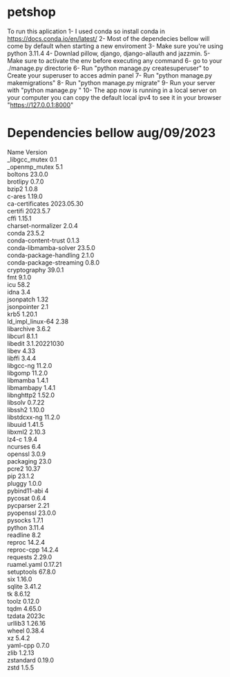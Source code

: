 # petshop








To run this aplication
1- I used conda so install conda in https://docs.conda.io/en/latest/
2- Most of the dependecies bellow will come by default when starting a new enviroment
3- Make sure you're using python 3.11.4
4- Downlad pillow, django, django-allauth and jazzmin.
5- Make sure to activate the env before executing any command
6- go to your ./manage.py directorie
6- Run "python manage.py createsuperuser" to Create your superuser to acces admin panel
7- Run "python manage.py makemigrations"
8- Run "python manage.py migrate"
9- Run your server with "python manage.py "
10- The app now is running in a local server on your computer you can copy the default local ipv4 to see it in your browser "https://127.0.0.1:8000" 


# Dependencies bellow aug/09/2023
 Name                    Version                   
_libgcc_mutex             0.1                        
_openmp_mutex             5.1                        
boltons                   23.0.0            
brotlipy                  0.7.0             
bzip2                     1.0.8             
c-ares                    1.19.0            
ca-certificates           2023.05.30        
certifi                   2023.5.7        
cffi                      1.15.1          
charset-normalizer        2.0.4             
conda                     23.5.2          
conda-content-trust       0.1.3           
conda-libmamba-solver     23.5.0          
conda-package-handling    2.1.0           
conda-package-streaming   0.8.0           
cryptography              39.0.1          
fmt                       9.1.0             
icu                       58.2              
idna                      3.4               
jsonpatch                 1.32              
jsonpointer               2.1               
krb5                      1.20.1            
ld_impl_linux-64          2.38              
libarchive                3.6.2             
libcurl                   8.1.1             
libedit                   3.1.20221030      
libev                     4.33              
libffi                    3.4.4             
libgcc-ng                 11.2.0            
libgomp                   11.2.0            
libmamba                  1.4.1             
libmambapy                1.4.1           
libnghttp2                1.52.0            
libsolv                   0.7.22            
libssh2                   1.10.0            
libstdcxx-ng              11.2.0            
libuuid                   1.41.5          
libxml2                   2.10.3            
lz4-c                     1.9.4             
ncurses                   6.4               
openssl                   3.0.9             
packaging                 23.0            
pcre2                     10.37             
pip                       23.1.2          
pluggy                    1.0.0             
pybind11-abi              4                 
pycosat                   0.6.4           
pycparser                 2.21              
pyopenssl                 23.0.0            
pysocks                   1.7.1           
python                    3.11.4            
readline                  8.2               
reproc                    14.2.4            
reproc-cpp                14.2.4            
requests                  2.29.0          
ruamel.yaml               0.17.21         
setuptools                67.8.0          
six                       1.16.0            
sqlite                    3.41.2          
tk                        8.6.12            
toolz                     0.12.0            
tqdm                      4.65.0          
tzdata                    2023c             
urllib3                   1.26.16         
wheel                     0.38.4            
xz                        5.4.2             
yaml-cpp                  0.7.0             
zlib                      1.2.13          
zstandard                 0.19.0            
zstd                      1.5.5             
